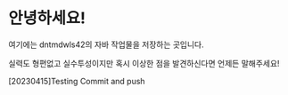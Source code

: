 # 안녕하세요!
여기에는 dntmdwls42의 자바 작업물을 저장하는 곳입니다.

실력도 형편없고 실수투성이지만 혹시 이상한 점을 발견하신다면 언제든 말해주세요!

[20230415]Testing Commit and push